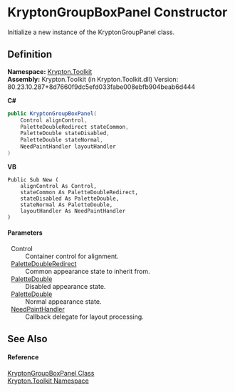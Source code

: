 # KryptonGroupBoxPanel Constructor


Initialize a new instance of the KryptonGroupPanel class.



## Definition
**Namespace:** <a href="79d2eac2-21f4-54ff-7552-b20c33c30600.md">Krypton.Toolkit</a>  
**Assembly:** Krypton.Toolkit (in Krypton.Toolkit.dll) Version: 80.23.10.287+8d7660f9dc5efd033fabe008ebfb904beab6d444

**C#**
``` C#
public KryptonGroupBoxPanel(
	Control alignControl,
	PaletteDoubleRedirect stateCommon,
	PaletteDouble stateDisabled,
	PaletteDouble stateNormal,
	NeedPaintHandler layoutHandler
)
```
**VB**
``` VB
Public Sub New ( 
	alignControl As Control,
	stateCommon As PaletteDoubleRedirect,
	stateDisabled As PaletteDouble,
	stateNormal As PaletteDouble,
	layoutHandler As NeedPaintHandler
)
```



#### Parameters
<dl><dt>  Control</dt><dd>Container control for alignment.</dd><dt>  <a href="3c99950a-cc84-287b-0860-b897032948db.md">PaletteDoubleRedirect</a></dt><dd>Common appearance state to inherit from.</dd><dt>  <a href="36787411-db48-4574-51dd-2d4d3139f187.md">PaletteDouble</a></dt><dd>Disabled appearance state.</dd><dt>  <a href="36787411-db48-4574-51dd-2d4d3139f187.md">PaletteDouble</a></dt><dd>Normal appearance state.</dd><dt>  <a href="33f685bd-f838-7c82-3e84-2827dccd141e.md">NeedPaintHandler</a></dt><dd>Callback delegate for layout processing.</dd></dl>

## See Also


#### Reference
<a href="8b69ba24-2039-93de-f085-d0957ac0c260.md">KryptonGroupBoxPanel Class</a>  
<a href="79d2eac2-21f4-54ff-7552-b20c33c30600.md">Krypton.Toolkit Namespace</a>  
